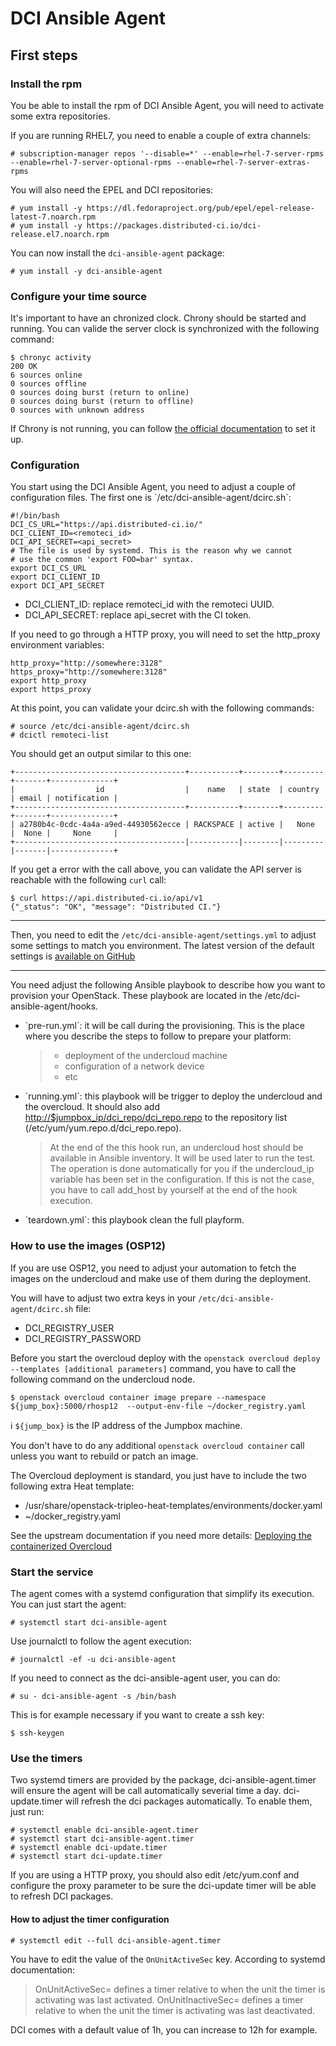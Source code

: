 # DCI Ansible Agent

## First steps

### Install the rpm

You be able to install the rpm of DCI Ansible Agent, you will need to activate some extra repositories.

If you are running RHEL7, you need to enable a couple of extra channels:

    # subscription-manager repos '--disable=*' --enable=rhel-7-server-rpms --enable=rhel-7-server-optional-rpms --enable=rhel-7-server-extras-rpms

You will also need the EPEL and DCI repositories:

    # yum install -y https://dl.fedoraproject.org/pub/epel/epel-release-latest-7.noarch.rpm
    # yum install -y https://packages.distributed-ci.io/dci-release.el7.noarch.rpm

You can now install the `dci-ansible-agent` package:

    # yum install -y dci-ansible-agent

### Configure your time source

It's important to have an chronized clock. Chrony should be started and running.
You can valide the server clock is synchronized with the following command:

    $ chronyc activity
    200 OK
    6 sources online
    0 sources offline
    0 sources doing burst (return to online)
    0 sources doing burst (return to offline)
    0 sources with unknown address

If Chrony is not running, you can follow [the official documentation](https://access.redhat.com/documentation/en-us/red_hat_enterprise_linux/7/html/system_administrators_guide/sect-using_chrony) to set it up.

### Configuration

You start using the DCI Ansible Agent, you need to adjust a couple of configuration files. The first one is \`/etc/dci-ansible-agent/dcirc.sh\`:

    #!/bin/bash
    DCI_CS_URL="https://api.distributed-ci.io/"
    DCI_CLIENT_ID=<remoteci_id>
    DCI_API_SECRET=<api_secret>
    # The file is used by systemd. This is the reason why we cannot
    # use the common 'export FOO=bar' syntax.
    export DCI_CS_URL
    export DCI_CLIENT_ID
    export DCI_API_SECRET

-   DCI\_CLIENT\_ID: replace remoteci\_id with the remoteci UUID.
-   DCI\_API\_SECRET: replace api\_secret with the CI token.

If you need to go through a HTTP proxy, you will need to set the http\_proxy environment variables:

    http_proxy="http://somewhere:3128"
    https_proxy="http://somewhere:3128"
    export http_proxy
    export https_proxy

At this point, you can validate your dcirc.sh with the following commands:

    # source /etc/dci-ansible-agent/dcirc.sh
    # dcictl remoteci-list

You should get an output similar to this one:

    +--------------------------------------+-----------+--------+---------+-------+--------------+
    |                  id                  |    name   | state  | country | email | notification |
    +--------------------------------------+-----------+--------+---------+-------+--------------+
    | a2780b4c-0cdc-4a4a-a9ed-44930562ecce | RACKSPACE | active |   None  |  None |     None     |
    +--------------------------------------|-----------|--------|---------|-------|--------------+


If you get a error with the call above, you can validate the API server is
reachable with the following `curl` call:

    $ curl https://api.distributed-ci.io/api/v1
    {"_status": "OK", "message": "Distributed CI."}

------------------------------------------------------------------------

Then, you need to edit the `/etc/dci-ansible-agent/settings.yml` to adjust some settings to match you environment. The latest version of the default settings is [available on GitHub](https://github.com/redhat-cip/dci-ansible-agent/blob/master/settings.yml)

------------------------------------------------------------------------

You need adjust the following Ansible playbook to describe how you want to provision your OpenStack. These playbook are located in the /etc/dci-ansible-agent/hooks.

-   \`pre-run.yml\`: it will be call during the provisioning. This is the place where you describe the steps to follow to prepare your platform:

    > -   deployment of the undercloud machine
    > -   configuration of a network device
    > -   etc

-   \`running.yml\`: this playbook will be trigger to deploy the undercloud and the overcloud. It should also add <http://$jumpbox_ip/dci_repo/dci_repo.repo> to the repository list (/etc/yum/yum.repo.d/dci\_repo.repo).

    > At the end of the this hook run, an undercloud host should be available in Ansible inventory. It will be used later to run the test. The operation is done automatically for you if the undercloud\_ip variable has been set in the configuration. If this is not the case, you have to call add\_host by yourself at the end of the hook execution.

-   \`teardown.yml\`: this playbook clean the full playform.

### How to use the images (OSP12)

If you are use OSP12, you need to adjust your automation to fetch the images on the undercloud and make use of them during the deployment.

You will have to adjust two extra keys in your `/etc/dci-ansible-agent/dcirc.sh` file:

- DCI_REGISTRY_USER
- DCI_REGISTRY_PASSWORD

Before you start the overcloud deploy with the `openstack overcloud deploy --templates [additional parameters]` command, you have to call the following command on the undercloud node.

    $ openstack overcloud container image prepare --namespace ${jump_box}:5000/rhosp12  --output-env-file ~/docker_registry.yaml

:information_source: `${jump_box}` is the IP address of the Jumpbox machine.

You don't have to do any additional `openstack overcloud container` call unless you want to rebuild or patch an image.

The Overcloud deployment is standard, you just have to include the two following extra Heat template:

- /usr/share/openstack-tripleo-heat-templates/environments/docker.yaml
- ~/docker_registry.yaml

See the upstream documentation if you need more details: [Deploying the containerized Overcloud](https://docs.openstack.org/tripleo-docs/latest/install/containers_deployment/overcloud.html#deploying-the-containerized-overcloud)

### Start the service

The agent comes with a systemd configuration that simplify its execution. You can just start the agent:

    # systemctl start dci-ansible-agent

Use journalctl to follow the agent execution:

    # journalctl -ef -u dci-ansible-agent

If you need to connect as the dci-ansible-agent user, you can do:

    # su - dci-ansible-agent -s /bin/bash

This is for example necessary if you want to create a ssh key:

    $ ssh-keygen

### Use the timers

Two systemd timers are provided by the package, dci-ansible-agent.timer will ensure the agent will be call automatically severial time a day. dci-update.timer will refresh the dci packages automatically. To enable them, just run:

    # systemctl enable dci-ansible-agent.timer
    # systemctl start dci-ansible-agent.timer
    # systemctl enable dci-update.timer
    # systemctl start dci-update.timer

If you are using a HTTP proxy, you should also edit /etc/yum.conf and configure the proxy parameter to be sure the dci-update timer will be able to refresh DCI packages.

#### How to adjust the timer configuration

    # systemctl edit --full dci-ansible-agent.timer

You have to edit the value of the `OnUnitActiveSec` key. According to systemd documentation:

> OnUnitActiveSec= defines a timer relative to when the unit the timer is activating was last activated.
> OnUnitInactiveSec= defines a timer relative to when the unit the timer is activating was last deactivated.

DCI comes with a default value of 1h, you can increase to 12h for example.

